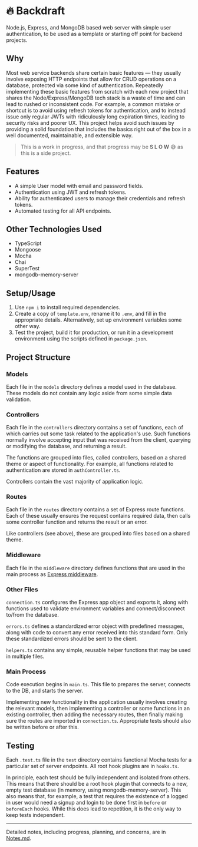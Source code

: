 # 🔥 Backdraft

Node.js, Express, and MongoDB based web server with simple user authentication, to be used as a template or starting off point for backend projects.



## Why
Most web service backends share certain basic features — they usually involve exposing HTTP endpoints that allow for CRUD operations on a database, protected via some kind of authentication. Repeatedly implementing these basic features from scratch with each new project that shares the Node/Express/MongoDB tech stack is a waste of time and can lead to rushed or inconsistent code. For example, a common mistake or shortcut is to avoid using refresh tokens for authentication, and to instead issue only regular JWTs with ridiculously long expiration times, leading to security risks and poorer UX. This project helps avoid such issues by providing a solid foundation that includes the basics right out of the box in a well documented, maintainable, and extensible way.

> This is a work in progress, and that progress may be **S L O W** 😅 as this is a side project.



## Features

- A simple User model with email and password fields.
- Authentication using JWT and refresh tokens.
- Ability for authenticated users to manage their credentials and refresh tokens.
- Automated testing for all API endpoints.



## Other Technologies Used

- TypeScript
- Mongoose
- Mocha
- Chai
- SuperTest
- mongodb-memory-server



## Setup/Usage
1. Use `npm i` to install required dependencies.
2. Create a copy of `template.env`, rename it to `.env`, and fill in the appropriate details. Alternatively, set up environment variables some other way.
3. Test the project, build it for production, or run it in a development environment using the scripts defined in `package.json`.



## Project Structure

### Models

Each file in the `models` directory defines a model used in the database. These models do not contain any logic aside from some simple data validation.

### Controllers

Each file in the `controllers` directory contains a set of functions, each of which carries out some task related to the application's use. Such functions normally involve accepting input that was received from the client, querying or modifying the database, and returning a result.

The functions are grouped into files, called controllers, based on a shared theme or aspect of functionality. For example, all functions related to authentication are stored in `authController.ts`.

Controllers contain the vast majority of application logic.

### Routes

Each file in the `routes` directory contains a set of Express route functions. Each of these usually ensures the request contains required data, then calls some controller function and returns the result or an error.

Like controllers (see above), these are grouped into files based on a shared theme.

### Middleware

Each file in the `middleware` directory defines functions that are used in the main process as [Express middleware](https://expressjs.com/en/guide/using-middleware.html).

### Other Files
`connection.ts` configures the Express app object and exports it, along with functions used to validate environment variables and connect/disconnect to/from the database.

`errors.ts` defines a standardized error object with predefined messages, along with code to convert any error received into this standard form. Only these standardized errors should be sent to the client.

`helpers.ts` contains any simple, reusable helper functions that may be used in multiple files.

### Main Process

Code execution begins in `main.ts`. This file to prepares the server, connects to the DB, and starts the server.

Implementing new functionality in the application usually involves creating the relevant models, then implementing a controller or some functions in an existing controller, then adding the necessary routes, then finally making sure the routes are imported in `connection.ts`. Appropriate tests should also be written before or after this.



## Testing
Each `.test.ts` file in the `test` directory contains functional Mocha tests for a particular set of server endpoints. All root hook plugins are in `hooks.ts`.

In principle, each test should be fully independent and isolated from others. This means that there should be a root hook plugin that connects to a new, empty test database (in memory, using mongodb-memory-server). This also means that, for example, a test that requires the existence of a logged in user would need a signup and login to be done first in `before` or `beforeEach` hooks. While this does lead to repetition, it is the only way to keep tests independent.



------

Detailed notes, including progress, planning, and concerns, are in [Notes.md](./Notes.md).
